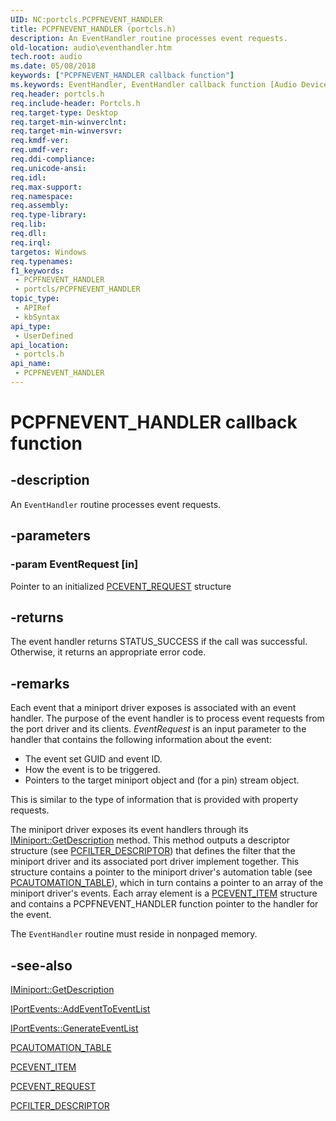 ```yaml
---
UID: NC:portcls.PCPFNEVENT_HANDLER
title: PCPFNEVENT_HANDLER (portcls.h)
description: An EventHandler routine processes event requests.
old-location: audio\eventhandler.htm
tech.root: audio
ms.date: 05/08/2018
keywords: ["PCPFNEVENT_HANDLER callback function"]
ms.keywords: EventHandler, EventHandler callback function [Audio Devices], PCPFNEVENT_HANDLER, PCPFNEVENT_HANDLER callback, audio.eventhandler, audmp-routines_f75ad8d3-9abe-4f8a-97d4-605a18586ecb.xml, portcls/EventHandler
req.header: portcls.h
req.include-header: Portcls.h
req.target-type: Desktop
req.target-min-winverclnt: 
req.target-min-winversvr: 
req.kmdf-ver: 
req.umdf-ver: 
req.ddi-compliance: 
req.unicode-ansi: 
req.idl: 
req.max-support: 
req.namespace: 
req.assembly: 
req.type-library: 
req.lib: 
req.dll: 
req.irql: 
targetos: Windows
req.typenames: 
f1_keywords:
 - PCPFNEVENT_HANDLER
 - portcls/PCPFNEVENT_HANDLER
topic_type:
 - APIRef
 - kbSyntax
api_type:
 - UserDefined
api_location:
 - portcls.h
api_name:
 - PCPFNEVENT_HANDLER
---
```


# PCPFNEVENT_HANDLER callback function


## -description

An <code>EventHandler</code> routine processes event requests.

## -parameters

### -param EventRequest [in]


Pointer to an initialized <a href="/windows-hardware/drivers/ddi/portcls/ns-portcls-_pcevent_request">PCEVENT_REQUEST</a> structure

## -returns

The event handler returns STATUS_SUCCESS if the call was successful. Otherwise, it returns an appropriate error code.

## -remarks

Each event that a miniport driver exposes is associated with an event handler. The purpose of the event handler is to process event requests from the port driver and its clients. <i>EventRequest</i> is an input parameter to the handler that contains the following information about the event:

<ul>
<li>
The event set GUID and event ID.

</li>
<li>
How the event is to be triggered.

</li>
<li>
Pointers to the target miniport object and (for a pin) stream object.

</li>
</ul>
This is similar to the type of information that is provided with property requests.

The miniport driver exposes its event handlers through its <a href="/windows-hardware/drivers/ddi/portcls/nf-portcls-iminiport-getdescription">IMiniport::GetDescription</a> method. This method outputs a descriptor structure (see <a href="/windows-hardware/drivers/ddi/portcls/ns-portcls-pcfilter_descriptor">PCFILTER_DESCRIPTOR</a>) that defines the filter that the miniport driver and its associated port driver implement together. This structure contains a pointer to the miniport driver's automation table (see <a href="/windows-hardware/drivers/ddi/portcls/ns-portcls-pcautomation_table">PCAUTOMATION_TABLE</a>), which in turn contains a pointer to an array of the miniport driver's events. Each array element is a <a href="/windows-hardware/drivers/ddi/portcls/ns-portcls-pcevent_item">PCEVENT_ITEM</a> structure and contains a PCPFNEVENT_HANDLER function pointer to the handler for the event.

The <code>EventHandler</code> routine must reside in nonpaged memory.

## -see-also

<a href="/windows-hardware/drivers/ddi/portcls/nf-portcls-iminiport-getdescription">IMiniport::GetDescription</a>



<a href="/windows-hardware/drivers/ddi/portcls/nf-portcls-iportevents-addeventtoeventlist">IPortEvents::AddEventToEventList</a>



<a href="/windows-hardware/drivers/ddi/portcls/nf-portcls-iportevents-generateeventlist">IPortEvents::GenerateEventList</a>



<a href="/windows-hardware/drivers/ddi/portcls/ns-portcls-pcautomation_table">PCAUTOMATION_TABLE</a>



<a href="/windows-hardware/drivers/ddi/portcls/ns-portcls-pcevent_item">PCEVENT_ITEM</a>



<a href="/windows-hardware/drivers/ddi/portcls/ns-portcls-_pcevent_request">PCEVENT_REQUEST</a>



<a href="/windows-hardware/drivers/ddi/portcls/ns-portcls-pcfilter_descriptor">PCFILTER_DESCRIPTOR</a>

